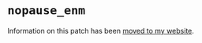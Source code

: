 # `nopause_enm`

Information on this patch has been [moved to my website](http://exphp.github.io/thpages/#/mods/za-warudo).
